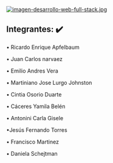[![imagen-desarrollo-web-full-stack.jpg](https://i.postimg.cc/8cdhymm4/imagen-desarrollo-web-full-stack.jpg)](https://postimg.cc/BP6LbDyP)

## Integrantes: :heavy_check_mark:

•	 Ricardo Enrique Apfelbaum

•	Juan Carlos narvaez

•	Emilio Andres Vera

•	Martiniano Jose Lurgo Johnston

•	Cintia Osorio Duarte

•	Cáceres Yamila Belén

•	Antonini Carla Gisele

•Jesús Fernando Torres

•	Francisco Martinez

•	Daniela Schejtman
